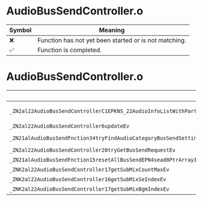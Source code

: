 # AudioBusSendController.o
| Symbol | Meaning 
| ------------- | ------------- 
| :x: | Function has not yet been started or is not matching. 
| :white_check_mark: | Function is completed. 


# AudioBusSendController.o
| Symbol (Mangled) | Symbol (Demangled) | Decompiled? |
| ------------- |  ------------- | ------------- |
| `_ZN2al22AudioBusSendControllerC1EPKNS_22AudioInfoListWithPartsINS_19AudioBusSettingInfoEEEPKNS1_INS_22SeResourceCategoryInfoEEEPKNS1_INS_23BgmResourceCategoryInfoEEEb` | `al::AudioBusSendController::AudioBusSendController(al::AudioInfoListWithParts<al::AudioBusSettingInfo> const*,al::AudioInfoListWithParts<al::SeResourceCategoryInfo> const*,al::AudioInfoListWithParts<al::BgmResourceCategoryInfo> const*,bool)` | :x: |
| `_ZN2al22AudioBusSendController6updateEv` | `al::AudioBusSendController::update(void)` | :x: |
| `_ZN21alAudioBusSendFnction34tryFindAudioCategoryBusSendSettingEPN4sead8PtrArrayIN2al27AudioCategoryBusSendSettingEEEPKc` | `alAudioBusSendFnction::tryFindAudioCategoryBusSendSetting(sead::PtrArray<al::AudioCategoryBusSendSetting> *,char const*)` | :x: |
| `_ZN2al22AudioBusSendController20tryGetBusSendRequestEv` | `al::AudioBusSendController::tryGetBusSendRequest(void)` | :x: |
| `_ZN21alAudioBusSendFnction15resetAllBusSendEPN4sead8PtrArrayIN2al27AudioCategoryBusSendSettingEEE` | `alAudioBusSendFnction::resetAllBusSend(sead::PtrArray<al::AudioCategoryBusSendSetting> *)` | :x: |
| `_ZNK2al22AudioBusSendController17getSubMixCountMaxEv` | `al::AudioBusSendController::getSubMixCountMax(void)const` | :x: |
| `_ZNK2al22AudioBusSendController16getSubMixSeIndexEv` | `al::AudioBusSendController::getSubMixSeIndex(void)const` | :x: |
| `_ZNK2al22AudioBusSendController17getSubMixBgmIndexEv` | `al::AudioBusSendController::getSubMixBgmIndex(void)const` | :x: |
